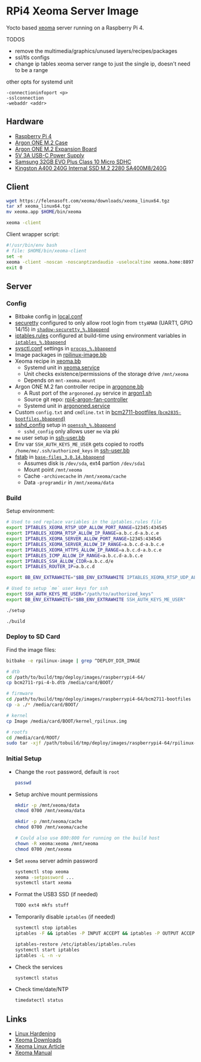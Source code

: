 # RPi4 Xeoma Server Image

Yocto based [xeoma](https://felenasoft.com/xeoma/en/) server running on a Raspberry Pi 4.

TODOS
* remove the multimedia/graphics/unused layers/recipes/packages
* ssl/tls configs
* change ip tables xeoma server range to just the single ip, doesn't need to be a range

other opts for systemd unit
```
-connectioninfoport <p>
-sslconnection
-webaddr <addr>
```

## Hardware

* [Raspberry Pi 4](https://www.raspberrypi.org/products/raspberry-pi-4-model-b/)
* [Argon ONE M.2 Case](https://www.argon40.com/argon-one-m-2-case-for-raspberry-pi-4.html)
* [Argon ONE M.2 Expansion Board](https://www.argon40.com/argon-one-m-2-expansion-board.html)
* [5V 3A USB-C Power Supply](https://www.amazon.com/gp/product/B07X8C6PV6/ref=ppx_yo_dt_b_asin_title_o01_s00?ie=UTF8&psc=1)
* [Samsung 32GB EVO Plus Class 10 Micro SDHC](https://www.amazon.com/gp/product/B00WR4IJBE/ref=ppx_yo_dt_b_asin_title_o03_s00?ie=UTF8&psc=1)
* [Kingston A400 240G Internal SSD M.2 2280 SA400M8/240G](https://www.amazon.com/gp/product/B07P22RK1G/ref=ppx_yo_dt_b_asin_title_o02_s00?ie=UTF8&psc=1)

## Client

```bash
wget https://felenasoft.com/xeoma/downloads/xeoma_linux64.tgz
tar xf xeoma_linux64.tgz
mv xeoma.app $HOME/bin/xeoma

xeoma -client
```

Client wrapper script:

```bash
#!/usr/bin/env bash
# file: $HOME/bin/xeoma-client
set -e
xeoma -client -noscan -noscanptzandaudio -uselocaltime xeoma.home:8897
exit 0
```

## Server

### Config

* Bitbake config in [local.conf](conf/local.conf)
* [securetty](meta-rpilinux/recipes-extended/shadow-securetty/files/securetty) configured to only allow root login from `ttyAMA0` (UART1, GPIO 14/15) in [`shadow-securetty_%.bbappend`](meta-rpilinux/recipes-extended/shadow-securetty/shadow-securetty_%25.bbappend)
* [iptables.rules](meta-rpilinux/recipes-extended/iptables/files/iptables.rules) configured at build-time using environment variables in [`iptables_%.bbappend`](meta-rpilinux/recipes-extended/iptables/iptables_%25.bbappend)
* [sysctl.conf](meta-rpilinux/recipes-extended/procps/files/sysctl.conf) settings in [`procps_%.bbappend`](meta-rpilinux/recipes-extended/procps/procps_%25.bbappend)
* Image packages in [rpilinux-image.bb](meta-rpilinux/recipes-rpilinux/images/rpilinux-image.bb)
* Xeoma recipe in [xeoma.bb](meta-rpilinux/recipes-xeoma/xeoma/xeoma.bb)
  - Systemd unit in [xeoma.service](meta-rpilinux/recipes-xeoma/xeoma/systemd/xeoma.service)
  - Unit checks existence/permissions of the storage drive `/mnt/xeoma`
  - Depends on `mnt-xeoma.mount`
* Argon ONE M.2 fan controller recipe in [argonone.bb](meta-rpilinux/recipes-rpi-utils/argonone/argonone.bb)
  - A Rust port of the `argononed.py` service in [argon1.sh](https://download.argon40.com/argon1.sh)
  - Source git repo: [rpi4-argon-fan-controller](https://github.com/jonlamb-gh/rpi4-argon-fan-controller)
  - Systemd unit in [argononed.service](meta-rpilinux/recipes-rpi-utils/argonone/systemd/argononed.service)
* Custom `config.txt` and `cmdline.txt` in [bcm2711-bootfiles (`bcm2835-bootfiles.bbappend`)](meta-rpilinux/recipes-bsp/bootfiles/bcm2835-bootfiles.bbappend)
* [sshd_config](meta-rpilinux/recipes-extended/openssh/files/sshd_config) setup in [`openssh_%.bbappend`](meta-rpilinux/recipes-extended/openssh/openssh_%25.bbappend)
  - `sshd_config` only allows user `me` via pki
* `me` user setup in [ssh-user.bb](meta-rpilinux/recipes-ssh-user/ssh-user/ssh-user.bb)
* Env var `SSH_AUTH_KEYS_ME_USER` gets copied to rootfs `/home/me/.ssh/authorized_keys` in [ssh-user.bb](meta-rpilinux/recipes-ssh-user/ssh-user/ssh-user.bb)
* [fstab](meta-rpilinux/recipes-core/base-files/fstab) in [`base-files_3.0.14.bbappend`](meta-rpilinux/recipes-core/base-files/base-files_3.0.14.bbappend)
  - Assumes disk is `/dev/sda`, ext4 partion `/dev/sda1`
  - Mount point `/mnt/xeoma`
  - Cache `-archivecache` in `/mnt/xeoma/cache`
  - Data `-programdir` in `/mnt/xeoma/data`

### Build

Setup environment:

```bash
# Used to sed replace variables in the iptables.rules file
export IPTABLES_XEOMA_RTSP_UDP_ALLOW_PORT_RANGE=12345:434545
export IPTABLES_XEOMA_RTSP_ALLOW_IP_RANGE=a.b.c.d-a.b.c.e
export IPTABLES_XEOMA_SERVER_ALLOW_PORT_RANGE=12345:434545
export IPTABLES_XEOMA_SERVER_ALLOW_IP_RANGE=a.b.c.d-a.b.c.e
export IPTABLES_XEOMA_HTTPS_ALLOW_IP_RANGE=a.b.c.d-a.b.c.e
export IPTABLES_ICMP_ALLOW_IP_RANGE=a.b.c.d-a.b.c.e
export IPTABLES_SSH_ALLOW_CIDR=a.b.c.d/e
export IPTABLES_ROUTER_IP=a.b.c.d

export BB_ENV_EXTRAWHITE="$BB_ENV_EXTRAWHITE IPTABLES_XEOMA_RTSP_UDP_ALLOW_PORT_RANGE IPTABLES_XEOMA_RTSP_ALLOW_IP_RANGE IPTABLES_XEOMA_SERVER_ALLOW_PORT_RANGE IPTABLES_XEOMA_SERVER_ALLOW_IP_RANGE IPTABLES_XEOMA_HTTPS_ALLOW_IP_RANGE IPTABLES_ICMP_ALLOW_IP_RANGE IPTABLES_SSH_ALLOW_CIDR IPTABLES_ROUTER_IP"

# Used to setup `me` user keys for ssh
export SSH_AUTH_KEYS_ME_USER="/path/to/authorized_keys"
export BB_ENV_EXTRAWHITE="$BB_ENV_EXTRAWHITE SSH_AUTH_KEYS_ME_USER"
```

```bash
./setup

./build
```

### Deploy to SD Card

Find the image files:

```bash
bitbake -e rpilinux-image | grep ^DEPLOY_DIR_IMAGE
```

```bash
# dtb
cd /path/to/build/tmp/deploy/images/raspberrypi4-64/
cp bcm2711-rpi-4-b.dtb /media/card/BOOT/

# firmware
cd /path/to/build/tmp/deploy/images/raspberrypi4-64/bcm2711-bootfiles
cp -a ./* /media/card/BOOT/

# kernel
cp Image /media/card/BOOT/kernel_rpilinux.img

# rootfs
cd /media/card/ROOT/
sudo tar -xjf /path/tobuild/tmp/deploy/images/raspberrypi4-64/rpilinux-image-raspberrypi4-64.tar.bz2
```

### Initial Setup

* Change the `root` password, default is `root`
    ```bash
    passwd
    ```
* Setup archive mount permissions
    ```bash
    mkdir -p /mnt/xeoma/data
    chmod 0700 /mnt/xeoma/data

    mkdir -p /mnt/xeoma/cache
    chmod 0700 /mnt/xeoma/cache

    # Could also use 800:800 for running on the build host
    chown -R xeoma:xeoma /mnt/xeoma
    chmod 0700 /mnt/xeoma
    ```
* Set `xeoma` server admin password
    ```bash
    systemctl stop xeoma
    xeoma -setpassword ...
    systemctl start xeoma
    ```
* Format the USB3 SSD (if needed)
    ```bash
    TODO ext4 mkfs stuff
    ```
* Temporarily disable `iptables` (if needed)
    ```bash
    systemctl stop iptables
    iptables -F && iptables -P INPUT ACCEPT && iptables -P OUTPUT ACCEPT && iptables -P FORWARD ACCEPT

    iptables-restore /etc/iptables/iptables.rules
    systemctl start iptables
    iptables -L -n -v
    ```
* Check the services
    ```bash
    systemctl status
    ```
* Check time/date/NTP
    ```bash
    timedatectl status
    ```

## Links

* [Linux Hardening](https://madaidans-insecurities.github.io/guides/linux-hardening.html)
* [Xeoma Downloads](https://felenasoft.com/xeoma/en/download/)
* [Xeoma Linux Article](https://felenasoft.com/xeoma/en/articles/linux-video-surveillance/)
* [Xeoma Manual](https://felenasoft.com/xeoma/downloads/xeoma_manual_en.pdf)
